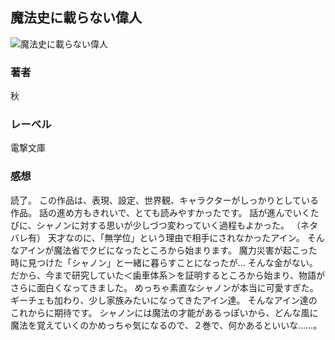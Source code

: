 ## 魔法史に載らない偉人
![魔法史に載らない偉人](https://cdn.discordapp.com/attachments/1211570779934695494/1217747329998786570/1giSWj7wvmz9J-CKkHuaDmzRSr-rO2THhqG8KiGe6dUQYYCdkB6F22cOF1ucf1w.png?ex=66052694&is=65f2b194&hm=1b32b58ede868eb3d97dcb55e745beb9d1e222a50ea2ba8470fc2988ec6976e1&)
### 著者
秋
### レーベル
電撃文庫
### 感想
読了。
この作品は、表現、設定、世界観、キャラクターがしっかりとしている作品。
話の進め方もきれいで、とても読みやすかったです。
話が進んでいくたびに、シャノンに対する思いが少しづつ変わっていく過程もよかった。
（ネタバレ有）
天才なのに、「無学位」という理由で相手にされなかったアイン。
そんなアインが魔法省でクビになったところから始まります。
魔力災害が起こった時に見つけた「シャノン」と一緒に暮らすことになったが…
そんな金がない。
だから、今まで研究していた＜歯車体系＞を証明するところから始まり、物語がさらに面白くなってきました。
めっちゃ素直なシャノンが本当に可愛すぎた。
ギーチェも加わり、少し家族みたいになってきたアイン達。
そんなアイン達のこれからに期待です。
シャノンには魔法の才能があるっぽいから、どんな風に魔法を覚えていくのかめっちゃ気になるので、２巻で、何かあるといいな……。